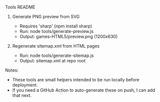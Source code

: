 Tools README

1) Generate PNG preview from SVG
   - Requires 'sharp' (npm install sharp)
   - Run: node tools/generate-preview.js
   - Output: games-HTML5/preview.png (1200x630)

2) Regenerate sitemap.xml from HTML pages
   - Run: node tools/generate-sitemap.js
   - Output: sitemap.xml at repo root

Notes:
 - These tools are small helpers intended to be run locally before deployment.
 - If you need a GitHub Action to auto-generate these on push, I can add that next.
